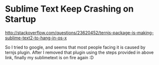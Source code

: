 # Sublime Text Keep Crashing on Startup

http://stackoverflow.com/questions/23620452/ternjs-package-is-making-sublime-text2-to-hang-in-os-x

So I tried to google, and seems that most people facing it is caused by ternjs plugin. After I removed that plugin using the steps provided in above link, finally my sublimetext is on fire again :D